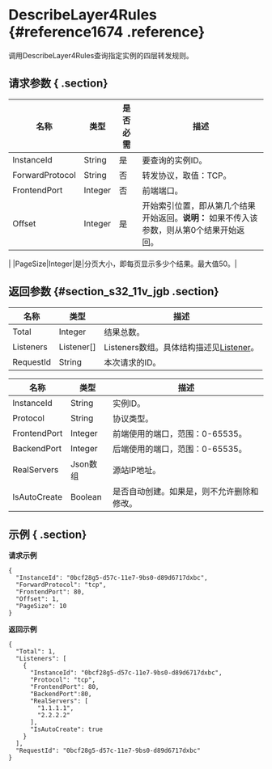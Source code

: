 # DescribeLayer4Rules {#reference1674 .reference}

调用DescribeLayer4Rules查询指定实例的四层转发规则。

## 请求参数 { .section}

|名称|类型|是否必需|描述|
|--|--|----|--|
|InstanceId|String|是|要查询的实例ID。|
|ForwardProtocol|String|否|转发协议，取值：TCP。|
|FrontendPort|Integer|否|前端端口。|
|Offset|Integer|是|开始索引位置，即从第几个结果开始返回。**说明：** 如果不传入该参数，则从第0个结果开始返回。

|
|PageSize|Integer|是|分页大小，即每页显示多少个结果。最大值50。|

## 返回参数 {#section_s32_11v_jgb .section}

|名称|类型|描述|
|--|--|--|
|Total|Integer|结果总数。|
|Listeners|Listener\[\]|Listeners数组。具体结构描述见[Listener](#)。|
|RequestId|String|本次请求的ID。|

|名称|类型|描述|
|--|--|--|
|InstanceId|String|实例ID。|
|Protocol|String|协议类型。|
|FrontendPort|Integer|前端使用的端口，范围：0-65535。|
|BackendPort|Integer|后端使用的端口，范围：0-65535。|
|RealServers|Json数组|源站IP地址。|
|IsAutoCreate|Boolean|是否自动创建。如果是，则不允许删除和修改。|

## 示例 { .section}

**请求示例**

```
{
  "InstanceId": "0bcf28g5-d57c-11e7-9bs0-d89d6717dxbc",
  "ForwardProtocol": "tcp",
  "FrontendPort": 80,
  "Offset": 1,
  "PageSize": 10
}

```

**返回示例**

```
{
  "Total": 1,
  "Listeners": [
    {
      "InstanceId": "0bcf28g5-d57c-11e7-9bs0-d89d6717dxbc",
      "Protocol": "tcp",
      "FrontendPort": 80,
	  "BackendPort":80,
      "RealServers": [
        "1.1.1.1",
        "2.2.2.2"
      ],
      "IsAutoCreate": true
    }
  ],
  "RequestId": "0bcf28g5-d57c-11e7-9bs0-d89d6717dxbc"
}

```

